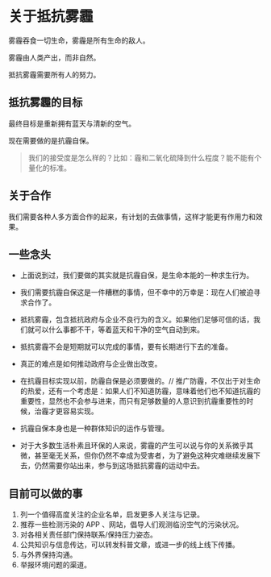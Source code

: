 # 关于抵抗雾霾

雾霾吞食一切生命，雾霾是所有生命的敌人。

雾霾由人类产出，而非自然。

抵抗雾霾需要所有人的努力。

## 抵抗雾霾的目标

最终目标是重新拥有蓝天与清新的空气。

现在需要做的是抗霾自保。

> 我们的接受度是怎么样的？比如：霾和二氧化硫降到什么程度？能不能有个量化的标准。


## 关于合作

我们需要各种人多方面合作的起来，有计划的去做事情，这样才能更有作用力和效果。


## 一些念头

- 上面说到过，我们要做的其实就是抗霾自保，是生命本能的一种求生行为。

- 我们需要抗霾自保这是一件糟糕的事情，但不幸中的万幸是：现在人们被迫寻求合作了。

- 抵抗雾霾，包含抵抗政府与企业不良行为的含义。如果他们足够可信的话，我们就可以什么事都不干，等着蓝天和干净的空气自动到来。

- 抵抗雾霾不会是短期就可以完成的事情，要有长期进行下去的准备。

- 真正的难点是如何推动政府与企业做出改变。

- 在抗霾目标实现以前，防霾自保是必须要做的。// 推广防霾，不仅出于对生命的热爱，还有一个考虑是：如果人们不知道防霾，意味着他们也不知道抗霾的重要性，显然也不会参与进来，而只有足够数量的人意识到抗霾重要性的时候，治霾才更容易实现。

- 抗霾自保本身也是一种群体知识的运作与管理。


- 对于大多数生活朴素且环保的人来说，雾霾的产生可以说与你的关系微乎其微，甚至毫无关系，但你仍然不幸成为受害者，为了避免这种灾难继续发展下去，仍然需要你站出来，参与到这场抵抗雾霾的运动中去。


## 目前可以做的事

1. 列一个值得高度关注的企业名单，启发更多人关注与记录。
2. 推荐一些检测污染的 APP 、网站，倡导人们观测临汾空气的污染状况。
3. 对各相关责任部门保持联系/保持压力姿态。
4. 公共知识与信息传达，可以转发科普文章，或进一步的线上线下传播。
6. 与外界保持沟通。
7. 举报环境问题的渠道。